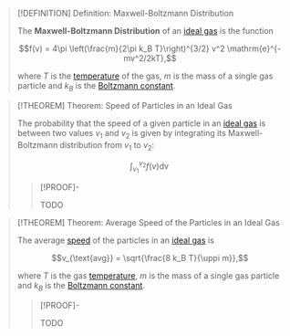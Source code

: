 >[!DEFINITION] Definition: Maxwell-Boltzmann Distribution
>
>The **Maxwell-Boltzmann Distribution** of an [ideal gas](Kinetic-Molecular%20Model%20of%20an%20Ideal%20Gas.md) is the function
>
>$$f(v) = 4\pi \left(\frac{m}{2\pi k_B T}\right)^{3/2} v^2 \mathrm{e}^{-mv^2/2kT},$$
>
>where $T$ is the [temperature](../Temperature.md) of the gas, $m$ is the mass of a single gas particle and $k_B$ is the [Boltzmann constant](../Boltzmann%20Constant.md).
>

>[!THEOREM] Theorem: Speed of Particles in an Ideal Gas
>
>The probability that the speed of a given particle in an [ideal gas](Kinetic-Molecular%20Model%20of%20an%20Ideal%20Gas.md) is between two values $v_1$ and $v_2$ is given by integrating its Maxwell-Boltzmann distribution from $v_1$ to $v_2$:
>
>$$\int_{v_1}^{v_2} f(v) \mathop{\mathrm{d}v}$$
>
>>[!PROOF]-
>>
>>TODO
>>
>

>[!THEOREM] Theorem: Average Speed of the Particles in an Ideal Gas
>
>The average [speed](../../Kinematics/Translation/Speed.md) of the particles in an [ideal gas](Kinetic-Molecular%20Model%20of%20an%20Ideal%20Gas.md) is
>
>$$v_{\text{avg}} = \sqrt{\frac{8 k_B T}{\uppi m}},$$
>
>where $T$ is the gas [temperature](../Temperature.md), $m$ is the mass of a single gas particle and $k_B$ is the [Boltzmann constant](../Boltzmann%20Constant.md).
>
>>[!PROOF]-
>>
>>TODO
>>
>